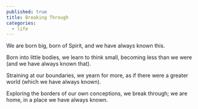 ```yaml
---
published: true
title: Breaking Through
categories:
  - life
---
```

We are born big, 
born of Spirit,
and we have always known this.

Born into little bodies,
we learn to think small,
becoming less than we were
(and we have always known that).

Straining at our boundaries,
we yearn for more,
as if there were a greater world
(which we have always known).

Exploring the borders 
of our own conceptions,
we break through; 
we are home,
in a place we have always known.
